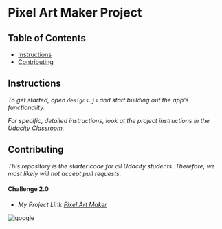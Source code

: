 # Pixel Art Maker Project

## Table of Contents

* [Instructions](#instructions)
* [Contributing](#contributing)


## Instructions

*To get started, open `designs.js` and start building out the app's functionality.*

*For specific, detailed instructions, look at the project instructions in the [Udacity Classroom](https://classroom.udacity.com/me).*

## Contributing

*This repository is the starter code for _all_ Udacity students. Therefore, we most likely will not accept pull requests.*

#### Challenge 2.0 
* *My Project Link [Pixel Art Maker](https://github.com/aasumbo/project-pixel-art-maker/)*

![google](https://user-images.githubusercontent.com/40567219/41958339-6f4e9222-79f2-11e8-8869-826b6f2f4859.PNG)
